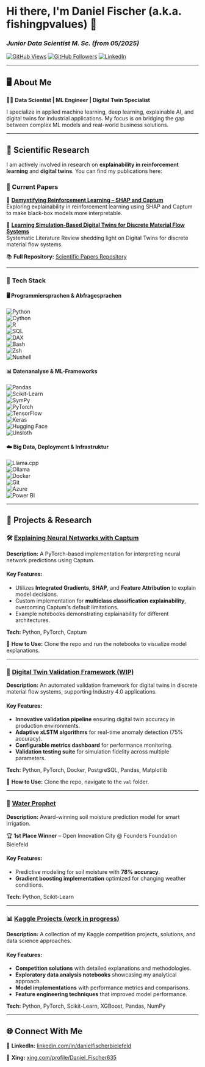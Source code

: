# Hi there, I'm Daniel Fischer (a.k.a. fishingpvalues) 👋  
### *Junior Data Scientist M. Sc. (from 05/2025)*

[![GitHub Views](https://komarev.com/ghpvc/?username=fishingpvalues&color=blue)](https://github.com/fishingpvalues)
[![GitHub Followers](https://img.shields.io/github/followers/fishingpvalues?style=social)](https://github.com/fishingpvalues?tab=followers)
[![LinkedIn](https://img.shields.io/badge/-Connect%20on%20LinkedIn-blue?style=flat&logo=LinkedIn&logoColor=white)](https://www.linkedin.com/in/danielfischerbielefeld/)

---

## 🖥️ About Me  

👨‍💻 **Data Scientist | ML Engineer | Digital Twin Specialist**  

I specialize in applied machine learning, deep learning, explainable AI, and digital twins for industrial applications. My focus is on bridging the gap between complex ML models and real-world business solutions.

---

## 📜 Scientific Research  

I am actively involved in research on **explainability in reinforcement learning** and **digital twins**. You can find my publications here:  

### 📝 Current Papers  

🔹 **[Demystifying Reinforcement Learning – SHAP and Captum](https://github.com/fishingpvalues/papers)**  
Exploring explainability in reinforcement learning using SHAP and Captum to make black-box models more interpretable.  

🔹 **[Learning Simulation-Based Digital Twins for Discrete Material Flow Systems](https://github.com/fishingpvalues/papers)**  
Systematic Literature Review shedding light on Digital Twins for discrete material flow systems.

📚 **Full Repository:** [Scientific Papers Repository](https://github.com/fishingpvalues/papers)  

---

### 🔧 **Tech Stack**  

#### 🖥️ **Programmiersprachen & Abfragesprachen**  
![Python](https://img.shields.io/badge/Python-3776AB?style=for-the-badge&logo=python&logoColor=white)  
![Cython](https://img.shields.io/badge/Cython-3776AB?style=for-the-badge&logo=cython&logoColor=white)  
![R](https://img.shields.io/badge/R-276DC3?style=for-the-badge&logo=r&logoColor=white)  
![SQL](https://img.shields.io/badge/SQL-CC2927?style=for-the-badge&logo=sqlite&logoColor=white)  
![DAX](https://img.shields.io/badge/DAX%20(PowerBI)-F2C811?style=for-the-badge&logo=powerbi&logoColor=white)  
![Bash](https://img.shields.io/badge/Bash-4EAA25?style=for-the-badge&logo=gnubash&logoColor=white)  
![Zsh](https://img.shields.io/badge/Zsh-000000?style=for-the-badge&logo=gnu&logoColor=white)  
![Nushell](https://img.shields.io/badge/Nushell-F5792A?style=for-the-badge&logo=powershell&logoColor=white)  

#### 📊 **Datenanalyse & ML-Frameworks**  
![Pandas](https://img.shields.io/badge/Pandas-150458?style=for-the-badge&logo=pandas&logoColor=white)  
![Scikit-Learn](https://img.shields.io/badge/Scikit--Learn-F7931E?style=for-the-badge&logo=scikitlearn&logoColor=white)  
![SymPy](https://img.shields.io/badge/SymPy-3B5F2A?style=for-the-badge&logo=sympy&logoColor=white)  
![PyTorch](https://img.shields.io/badge/PyTorch-EE4C2C?style=for-the-badge&logo=pytorch&logoColor=white)  
![TensorFlow](https://img.shields.io/badge/TensorFlow-FF6F00?style=for-the-badge&logo=tensorflow&logoColor=white)  
![Keras](https://img.shields.io/badge/Keras-D00000?style=for-the-badge&logo=keras&logoColor=white)  
![Hugging Face](https://img.shields.io/badge/Hugging%20Face-FFDC62?style=for-the-badge&logo=huggingface&logoColor=black)  
![Unsloth](https://img.shields.io/badge/Unsloth-006400?style=for-the-badge&logo=leaflet&logoColor=white)  

#### ☁️ **Big Data, Deployment & Infrastruktur**  
![Llama.cpp](https://img.shields.io/badge/Llama.cpp-FF4500?style=for-the-badge&logo=llama&logoColor=white)  
![Ollama](https://img.shields.io/badge/Ollama-008080?style=for-the-badge&logo=llama&logoColor=white)  
![Docker](https://img.shields.io/badge/Docker-2496ED?style=for-the-badge&logo=docker&logoColor=white)  
![Git](https://img.shields.io/badge/Git-F05032?style=for-the-badge&logo=git&logoColor=white)  
![Azure](https://img.shields.io/badge/Microsoft%20Azure-0078D4?style=for-the-badge&logo=microsoftazure&logoColor=white)  
![Power BI](https://img.shields.io/badge/Power%20BI-F2C811?style=for-the-badge&logo=powerbi&logoColor=black)  

---

## 📁 Projects & Research  

### 🛠 [Explaining Neural Networks with Captum](https://github.com/fishingpvalues/whitebox-pytorch-captum)  

**Description:** A PyTorch-based implementation for interpreting neural network predictions using Captum.  

#### Key Features:  
- Utilizes **Integrated Gradients**, **SHAP**, and **Feature Attribution** to explain model decisions.  
- Custom implementation for **multiclass classification explainability**, overcoming Captum's default limitations.  
- Example notebooks demonstrating explainability for different architectures.  

**Tech:** Python, PyTorch, Captum  

📌 **How to Use:** Clone the repo and run the notebooks to visualize model explanations.  

---

### 🔄 [Digital Twin Validation Framework (WIP)](https://github.com/fishingpvalues/masterthesis)  

**Description:** An automated validation framework for digital twins in discrete material flow systems, supporting Industry 4.0 applications.  

#### Key Features:  
- **Innovative validation pipeline** ensuring digital twin accuracy in production environments.  
- **Adaptive xLSTM algorithms** for real-time anomaly detection (75% accuracy).  
- **Configurable metrics dashboard** for performance monitoring.  
- **Validation testing suite** for simulation fidelity across multiple parameters.  

**Tech:** Python, PyTorch, Docker, PostgreSQL, Pandas, Matplotlib  

📌 **How to Use:** Clone the repo, navigate to the `val` folder.  

---

### 🌱 [Water Prophet](https://github.com/fishingpvalues/waterprophet)  

**Description:** Award-winning soil moisture prediction model for smart irrigation.  

🏆 **1st Place Winner** – Open Innovation City @ Founders Foundation Bielefeld  

#### Key Features:  
- Predictive modeling for soil moisture with **78% accuracy**.  
- **Gradient boosting implementation** optimized for changing weather conditions.  

**Tech:** Python, Scikit-Learn  

---

### 📊 [Kaggle Projects (work in progress)](https://github.com/fishingpvalues/kagglestuff)  

**Description:** A collection of my Kaggle competition projects, solutions, and data science approaches.  

#### Key Features:  
- **Competition solutions** with detailed explanations and methodologies.  
- **Exploratory data analysis notebooks** showcasing my analytical approach.  
- **Model implementations** with performance metrics and comparisons.  
- **Feature engineering techniques** that improved model performance.  

**Tech:** Python, PyTorch, Scikit-Learn, XGBoost, Pandas, NumPy  

---

## 🌐 Connect With Me  

💼 **LinkedIn:** [linkedin.com/in/danielfischerbielefeld](https://www.linkedin.com/in/danielfischerbielefeld)

📂 **Xing:** [xing.com/profile/Daniel_Fischer635](xing.com/profile/Daniel_Fischer635)
